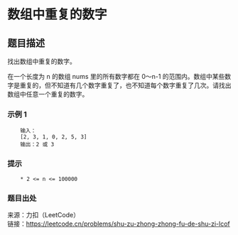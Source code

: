 # 数组中重复的数字

## 题目描述

找出数组中重复的数字。

在一个长度为 n 的数组 nums 里的所有数字都在 0～n-1 的范围内。数组中某些数字是重复的，但不知道有几个数字重复了，也不知道每个数字重复了几次。请找出数组中任意一个重复的数字。

### 示例 1

```text
    输入：
    [2, 3, 1, 0, 2, 5, 3]
    输出：2 或 3 
```

### 提示

```text
    * 2 <= n <= 100000
```

### 题目出处

来源：力扣（LeetCode）  
链接：<https://leetcode.cn/problems/shu-zu-zhong-zhong-fu-de-shu-zi-lcof>
